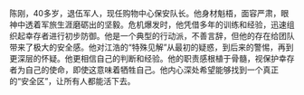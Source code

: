 陈刚，40多岁，退伍军人，现任购物中心保安队长。他身材魁梧，面容严肃，眼神中透着军旅生涯磨砺出的坚毅。危机爆发时，他凭借多年的训练和经验，迅速组织起幸存者进行初步防御。他是一个典型的行动派，不善言辞，但他的存在给团队带来了极大的安全感。他对江浩的“特殊见解”从最初的疑惑，到后来的警惕，再到更深层的怀疑。他更相信自己的判断和经验。他的职责感根植于骨髓，视保护幸存者为自己的使命，即使这意味着牺牲自己。他内心深处希望能够找到一个真正的“安全区”，让所有人都能活下去。